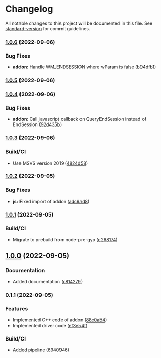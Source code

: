 # Changelog

All notable changes to this project will be documented in this file. See [standard-version](https://github.com/conventional-changelog/standard-version) for commit guidelines.

### [1.0.6](https://github.com/paymoapp/electron-shutdown-handler/compare/v1.0.5...v1.0.6) (2022-09-06)


### Bug Fixes

* **addon:** Handle WM_ENDSESSION where wParam is false ([b94dfb1](https://github.com/paymoapp/electron-shutdown-handler/commit/b94dfb1307b44f52201b7075fb3ebe969ea1b98b))

### [1.0.5](https://github.com/paymoapp/electron-shutdown-handler/compare/v1.0.4...v1.0.5) (2022-09-06)

### [1.0.4](https://github.com/paymoapp/electron-shutdown-handler/compare/v1.0.3...v1.0.4) (2022-09-06)


### Bug Fixes

* **addon:** Call javascript callback on QueryEndSession instead of EndSession ([92d435b](https://github.com/paymoapp/electron-shutdown-handler/commit/92d435b37b99b64f80bc29591c3eab9c44e0fe10))

### [1.0.3](https://github.com/paymoapp/electron-shutdown-handler/compare/v1.0.2...v1.0.3) (2022-09-06)


### Build/CI

* Use MSVS version 2019 ([4824d58](https://github.com/paymoapp/electron-shutdown-handler/commit/4824d58ac798491862698067c9c793c0b0180c71))

### [1.0.2](https://github.com/paymoapp/electron-shutdown-handler/compare/v1.0.1...v1.0.2) (2022-09-05)


### Bug Fixes

* **js:** Fixed import of addon ([adc9ad8](https://github.com/paymoapp/electron-shutdown-handler/commit/adc9ad8643e6ee9526dc558732c79bddbf58bdcf))

### [1.0.1](https://github.com/paymoapp/electron-shutdown-handler/compare/v1.0.0...v1.0.1) (2022-09-05)


### Build/CI

* Migrate to prebuild from node-pre-gyp ([c268174](https://github.com/paymoapp/electron-shutdown-handler/commit/c268174d20d3fd1db673d4144cc5556784683cbe))

## [1.0.0](https://github.com/paymoapp/electron-shutdown-handler/compare/v0.1.1...v1.0.0) (2022-09-05)


### Documentation

* Added documentation ([c814279](https://github.com/paymoapp/electron-shutdown-handler/commit/c814279841b863c9fc07f02796a451a1102b746b))

### 0.1.1 (2022-09-05)


### Features

* Implemented C++ code of addon ([88c0a54](https://github.com/paymoapp/electron-shutdown-handler/commit/88c0a54e7f896f9d3dd52f91994431a9c860f9e4))
* Implemented driver code ([ef3e54f](https://github.com/paymoapp/electron-shutdown-handler/commit/ef3e54f724e59927235eb890d942cdf3116b41b3))


### Build/CI

* Added pipeline ([6940946](https://github.com/paymoapp/electron-shutdown-handler/commit/6940946d9e2038124ef41b1326b3b1fab5c3dea3))
